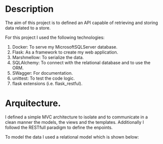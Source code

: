# Description

The aim of this project is to defined an API capable of retrieving and storing data related to a store.

For this project I used the following technologies:

1. Docker: To serve my MicrosoftSQLServer database.
2. Flask: As a framework to create my web application.
3. Marshmellow: To serialize the data.
4. SQLAlchemy: To connect with the relational database and to use the ORM.
5. SWagger: For documentation.
6. unittest: To test the code logic.
7. flask extensions (i.e. flask_restful).

# Arquitecture.

I defined a simple MVC architecture to isolate and to communicate in a clean manner the models, the views and the templates. Additionally I followd the RESTfull paradigm to define the enpoints.

To model the data I used a relational model which is shown below:


